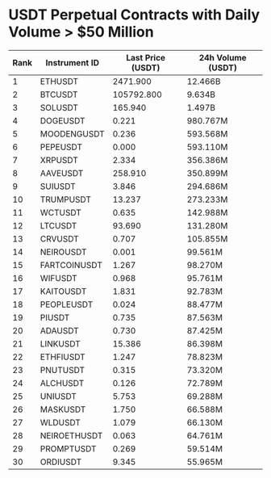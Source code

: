# USDT Perpetual Contracts with Daily Volume > $50 Million

| Rank | Instrument ID | Last Price (USDT) | 24h Volume (USDT) |
|------|---------------|-------------------|-------------------|
| 1 | ETHUSDT | 2471.900 | 12.466B |
| 2 | BTCUSDT | 105792.800 | 9.634B |
| 3 | SOLUSDT | 165.940 | 1.497B |
| 4 | DOGEUSDT | 0.221 | 980.767M |
| 5 | MOODENGUSDT | 0.236 | 593.568M |
| 6 | PEPEUSDT | 0.000 | 593.110M |
| 7 | XRPUSDT | 2.334 | 356.386M |
| 8 | AAVEUSDT | 258.910 | 350.899M |
| 9 | SUIUSDT | 3.846 | 294.686M |
| 10 | TRUMPUSDT | 13.237 | 273.233M |
| 11 | WCTUSDT | 0.635 | 142.988M |
| 12 | LTCUSDT | 93.690 | 131.280M |
| 13 | CRVUSDT | 0.707 | 105.855M |
| 14 | NEIROUSDT | 0.001 | 99.561M |
| 15 | FARTCOINUSDT | 1.267 | 98.270M |
| 16 | WIFUSDT | 0.968 | 95.761M |
| 17 | KAITOUSDT | 1.831 | 92.783M |
| 18 | PEOPLEUSDT | 0.024 | 88.477M |
| 19 | PIUSDT | 0.735 | 87.563M |
| 20 | ADAUSDT | 0.730 | 87.425M |
| 21 | LINKUSDT | 15.386 | 86.398M |
| 22 | ETHFIUSDT | 1.247 | 78.823M |
| 23 | PNUTUSDT | 0.315 | 73.320M |
| 24 | ALCHUSDT | 0.126 | 72.789M |
| 25 | UNIUSDT | 5.753 | 69.288M |
| 26 | MASKUSDT | 1.750 | 66.588M |
| 27 | WLDUSDT | 1.079 | 66.130M |
| 28 | NEIROETHUSDT | 0.063 | 64.761M |
| 29 | PROMPTUSDT | 0.269 | 59.514M |
| 30 | ORDIUSDT | 9.345 | 55.965M |
